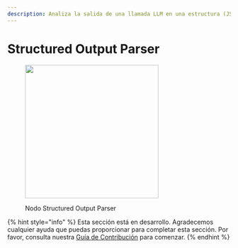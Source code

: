 ```yaml
---
description: Analiza la salida de una llamada LLM en una estructura (JSON) determinada.
---
```


# Structured Output Parser

<figure><img src="../../../.gitbook/assets/image (127).png" alt="" width="301"><figcaption><p>Nodo Structured Output Parser</p></figcaption></figure>

{% hint style="info" %}
Esta sección está en desarrollo. Agradecemos cualquier ayuda que puedas proporcionar para completar esta sección. Por favor, consulta nuestra [Guía de Contribución](../../../contributing/) para comenzar.
{% endhint %}
